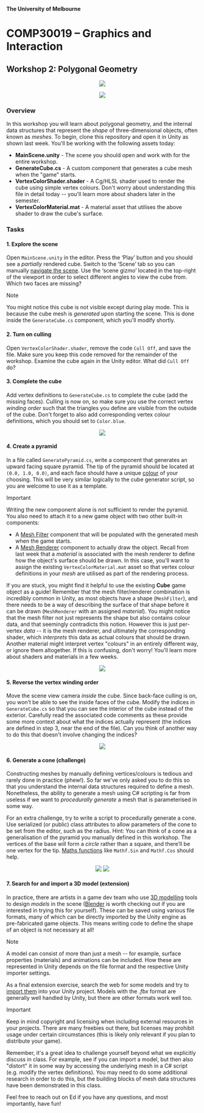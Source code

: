 **The University of Melbourne**

# COMP30019 – Graphics and Interaction

## Workshop 2: Polygonal Geometry

<p align="center">
  <img src="Gifs/preview.gif">
</p>

<p align="center">
  <a href="https://feit-comp30019.github.io/workshop-2-solution/" alt="Play Online">
    <img src="https://img.shields.io/static/v1?label=Play%20Solution&message=feit-comp30019.github.io/workshop-2-solution/&color=blue&logo=unity" />
  </a>
</p>

### Overview

In this workshop you will learn about polygonal geometry, and the internal data
structures that represent the _shape_ of three-dimensional objects, often known
as *meshes*. To begin, clone this repository and open it in Unity as shown last
week. You'll be working with the following assets today:

* **MainScene.unity** - The scene you should open and work with for the entire
  workshop.
* **GenerateCube.cs** - A custom component that generates a cube mesh when the
"game" starts.
* **VertexColorShader.shader** - A Cg/HLSL shader used to render the cube using
simple vertex colours. Don't worry about understanding this file in detail
today -- you'll learn more about shaders later in the semester.
* **VertexColorMaterial.mat** - A material asset that utilises the above shader
to draw the cube's surface.

### Tasks

#### 1. Explore the scene

Open `MainScene.unity` in the editor. Press the ‘Play’ button and you should
see a *partially* rendered cube. Switch to the ‘Scene’ tab so you can manually
[navigate the scene](https://docs.unity3d.com/Manual/SceneViewNavigation.html).
Use the ‘scene gizmo’ located in the top-right of the viewport in order to
select different angles to view the cube from. Which two faces are missing?

> [!NOTE]
> You might notice this cube is not visible except during play mode. This is
> because the cube mesh is *generated* upon starting the scene. This is done
> inside the `GenerateCube.cs` component, which you'll modify shortly.

#### 2. Turn on culling

Open `VertexColorShader.shader`, remove the code `Cull Off`, and save the file.
Make sure you keep this code removed for the remainder of the workshop. Examine
the cube again in the Unity editor. What did `Cull Off` do?

#### 3. Complete the cube

Add vertex definitions to `GenerateCube.cs` to complete the cube (add the
missing faces). Culling is now on, so make sure you use the correct vertex
*winding order* such that the triangles you define are visible from the outside
of the cube. Don't forget to also add corresponding vertex colour definitions,
which you should set to `Color.blue`.

<p align="center">
  <img src="Gifs/2-Cube.gif">
</p>

#### 4. Create a pyramid

In a file called `GeneratePyramid.cs`, write a component that generates an
upward facing square pyramid. The tip of the pyramid should be located at
`(0.0, 1.0, 0.0)`, and each face should have a unique
[colour](https://docs.unity3d.com/ScriptReference/Color.html) of your choosing.
This will be very similar logically to the cube generator script, so you are
welcome to use it as a template. 

> [!IMPORTANT]
> Writing the new component alone is not sufficient to render the pyramid. You
> also need to attach it to a new game object with two other built-in
> components:
> * A [Mesh Filter](https://docs.unity3d.com/Manual/class-MeshFilter.html)
> component that will be populated with the generated mesh when the game starts. 
> * A [Mesh Renderer](https://docs.unity3d.com/Manual/class-MeshRenderer.html)
> component to actually draw the object. Recall from last week that a
> _material_ is associated with the mesh renderer to define how the object's
> surface should be drawn. In this case, you'll want to assign the existing
> `VertexColorMaterial.mat` asset so that vertex colour definitions in your
> *mesh* are utilised as part of the rendering process.

If you are stuck, you might find it helpful to use the existing **Cube** game
object as a guide! Remember that the mesh filter/renderer combination is
incredibly common in Unity, as most objects have a shape (`MeshFilter`), and
there needs to be a way of describing the surface of that shape before it can
be drawn (`MeshRenderer` with an assigned *material*). You might notice that
the mesh filter not just represents the shape but also contains colour data,
and that seemingly contradicts this notion. However this is just per-vertex
_data_ -- it is the mesh renderer, and ultimately the corresponding shader,
which *interprets* this data as actual colours that should be drawn. Another
material might interpret vertex "colours" in an entirely different way, or
ignore them altogether. If this is confusing, don't worry! You'll learn more
about shaders and materials in a few weeks.

<p align="center">
  <img src="Gifs/3-Pyramid.gif">
</p>

#### 5. Reverse the vertex winding order

Move the scene view camera _inside_ the cube. Since back-face culling is on,
you won’t be able to see the inside faces of the cube. Modify the indices in
`GenerateCube.cs` so that you can see the interior of the cube instead of the
exterior. Carefully read the associated code comments as these provide some
more context about what the indices actually represent (the indices are defined
in step 3, near the end of the file). Can you think of another way to do this
that doesn't involve changing the indices?

<p align="center">
  <img src="Gifs/4-Inside.gif">
</p>

#### 6. Generate a cone (challenge)

Constructing meshes by manually defining vertices/colours is tedious and rarely
done in practice (phew!). So far we've only asked you to do this so that you
understand the internal data structures required to define a mesh. Nonetheless,
the ability to generate a mesh using C# scripting is far from useless if we
want to _procedurally generate_ a mesh that is parameterised in some way.

For an extra challenge, try to write a script to procedurally generate a cone.
Use serialized (or public) class attributes to allow parameters of the cone to
be set from the editor, such as the radius. Hint: You can think of a cone as a
generalisation of the pyramid you manually defined in this workshop. The
vertices of the base will form a _circle_ rather than a square, and there’ll be
one vertex for the tip. [Maths
functions](https://docs.unity3d.com/ScriptReference/Mathf.html) like
`Mathf.Sin` and `Mathf.Cos` should help.

<p align="middle">
  <img src="Gifs/5-Challenge.gif">
  <img src="Gifs/Sinus_en_cosinus.png">
</p>

#### 7. Search for and import a 3D model (extension)

In practice, there are artists in a game dev team who use [3D
modelling](https://en.wikipedia.org/wiki/3D_modeling) tools to design _models_
in the scene ([Blender](https://www.blender.org/) is worth checking out if you
are interested in trying this for yourself). These can be saved using various
file formats, many of which can be directly imported by the Unity engine as
pre-fabricated game objects. This means writing code to define the shape of an
object is not necessary at all! 

> [!NOTE] 
> A model can consist of more than just a mesh -- for example, surface
> properties (materials) and animations can be included. How these are
> represented in Unity depends on the file format and the respective Unity
> importer settings.

As a final extension exercise, search the web for some models and try to
[import them](https://docs.unity3d.com/Manual/ImportingModelFiles.html) into
your Unity project. Models with the _.fbx_ format are generally well handled by
Unity, but there are other formats work well too. 

> [!IMPORTANT]
> Keep in mind copyright and licensing when including external resources in
> your projects. There are many freebies out there, but licenses may prohibit
> usage under certain circumstances (this is likely only relevant if you plan
> to distribute your game).

Remember, it's a great idea to challenge yourself beyond what we explicitly
discuss in class. For example, see if you can import a model, but then also
"distort" it in some way by accessing the underlying mesh in a C# script (e.g.
modify the vertex definitions). You may need to do some additional research in
order to do this, but the building blocks of mesh data structures have been
demonstrated in this class. 

Feel free to reach out on Ed if you have any questions, and most importantly,
have fun!
